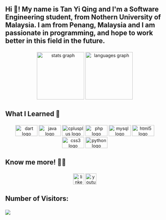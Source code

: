 <h2 align="left">Hi 👋! My name is Tan Yi Qing and I'm a Software Engineering student, from Nothern University of Malaysia. I am from Penang, Malaysia and I am passionate in programming, and hope to work better in this field in the future.</h2>

###

<div align="center">
  <img src="https://github-readme-stats.vercel.app/api?hide_title=false&hide_rank=false&show_icons=true&include_all_commits=true&count_private=true&disable_animations=false&theme=dracula&locale=en&hide_border=false&username=TanYiQing" height="150" alt="stats graph"  />
  <img src="https://github-readme-stats.vercel.app/api/top-langs?locale=en&hide_title=false&layout=compact&card_width=320&langs_count=5&theme=dracula&hide_border=false&username=TanYiQing" height="150" alt="languages graph"  />
</div>

###

<h2 align="left">What I Learned 🤖</h2>

###

<div align="center">
  <img src="https://cdn.jsdelivr.net/gh/devicons/devicon/icons/dart/dart-original.svg" height="35" width="70" alt="dart logo"  />
  <img src="https://cdn.jsdelivr.net/gh/devicons/devicon/icons/java/java-original.svg" height="35" width="70" alt="java logo"  />
  <img src="https://cdn.jsdelivr.net/gh/devicons/devicon/icons/cplusplus/cplusplus-original.svg" height="35" width="70" alt="cplusplus logo"  />
  <img src="https://cdn.jsdelivr.net/gh/devicons/devicon/icons/php/php-original.svg" height="35" width="70" alt="php logo"  />
  <img src="https://cdn.jsdelivr.net/gh/devicons/devicon/icons/mysql/mysql-original.svg" height="35" width="70" alt="mysql logo"  />
  <img src="https://cdn.jsdelivr.net/gh/devicons/devicon/icons/html5/html5-original.svg" height="35" width="70" alt="html5 logo"  />
  <img src="https://cdn.jsdelivr.net/gh/devicons/devicon/icons/css3/css3-original.svg" height="35" width="70" alt="css3 logo"  />
  <img src="https://cdn.jsdelivr.net/gh/devicons/devicon/icons/python/python-original.svg" height="35" width="70" alt="python logo"  />
</div>

###

<h2 align="left">Know me more! 🤜🤛</h2>

###

<div align="center">
  <a href="https://www.linkedin.com/in/tan-yi-qing-130a06209/"><img src="https://img.shields.io/static/v1?message=LinkedIn&logo=linkedin&label=&color=0077B5&logoColor=white&labelColor=&style=for-the-badge" height="35" alt="linkedin logo"  /></a>
  <a href="https://www.youtube.com/channel/UC9rA1qbvDxBB8GvhlnB_3WA"><img src="https://img.shields.io/static/v1?message=Youtube&logo=youtube&label=&color=FF0000&logoColor=white&labelColor=&style=for-the-badge" height="35" alt="youtube logo"  /></a>
</div>

###

<h2 align="left">Number of Visitors:</h2>

###

<div align="left">
  <img src="https://profile-counter.glitch.me/TanYiQing/count.svg?"  />
</div>

###
